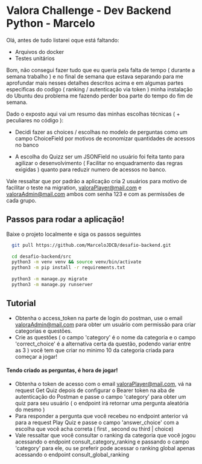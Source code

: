 
# Valora Challenge - Dev Backend Python - Marcelo

Olá, antes de tudo listarei oque está faltando:

- Arquivos do docker
- Testes unitários

Bom, não consegui fazer tudo que eu queria pela falta de tempo ( durante a semana trabalho ) e no 
final de semana que estava separando para me aprofundar mais nesses detalhes descritos acima e em
algumas partes especificas do codigo ( ranking / autenticação via token ) minha instalação do
Ubuntu deu problema me fazendo perder boa parte do tempo do fim de semana.

Dado o exposto aqui vai um resumo das minhas escolhas técnicas ( + peculiares no código ):

- Decidi fazer as choices / escolhas no modelo de perguntas como um campo ChoiceField por motivos de economizar quantidades de acessos no banco

- A escolha do Quizz ser um JSONField no usuário foi feita tanto para agilizar o desenvolvimento ( Facilitar no enquadramento das regras exigidas ) quanto para reduzir numero de acessos no banco.

Vale ressaltar que por padrão a aplicação cria 2 usuários para motivo de facilitar o teste na migration, valoraPlayer@mail.com e valoraAdmin@mail.com
ambos com senha 123 e com as permissões de cada grupo.

## Passos para rodar a aplicação!

Baixe o projeto localmente e siga os passos seguintes

```bash
  git pull https://github.com/MarceloJDCB/desafio-backend.git
  
  cd desafio-backend/src
  python3 -m venv venv && source venv/bin/activate
  python3 -m pip install -r requirements.txt
  
  python3 -m manage.py migrate
  python3 -m manage.py runserver

```
    
## Tutorial

- Obtenha o access_token na parte de login do postman, use o email valoraAdmin@mail.com para obter um usuário com permissão para criar categorias e questões. 
- Crie as questões ( o campo 'category' é o nome da categoria e o campo 'correct_choice' é a alternativa certa da questão, podendo variar entre as 3 ) você tem que criar no minimo 10 da categoria criada para começar a jogar!

#### Tendo criado as perguntas, é hora de jogar! 
- Obtenha o token de acesso com o email valoraPlayer@mail.com, vá na request Get Quiz depois de configurar o Bearer token na aba de autenticação do Postman e passe o campo 'category' para obter um quiz para seu usuário ( o endpoint irá retornar uma pergunta aleatória do mesmo )
- Para responder a pergunta que você recebeu no endpoint anterior vá para a request Play Quiz e passe o campo 'answer_choice' com a escolha que você acha correta ( first , second ou third | choice) 
- Vale ressaltar que você consultar o ranking da categoria que você jogou acessando o endpoint consult_category_ranking e passando o campo 'category' para ele, ou se preferir pode acessar o ranking global apenas acessando o endpoint consult_global_ranking

